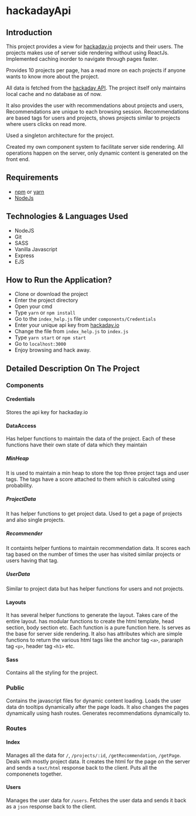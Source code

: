 # hackadayApi

## Introduction
This project provides a view for [hackaday.io](https://hackaday.io) projects and their users. The projects makes use of server side rendering without using ReactJs. Implemented caching inorder to navigate through pages faster.

Provides 10 projects per page, has a read more on each projects if anyone wants to know more about the project. 

All data is fetched from the [hackaday API](https://dev.hackaday.io/doc/api). The project itself only maintains local cache and no database as of now.

It also provides the user with recommendations about projects and users, Recommendations are unique to each browsing session. Recommendations are based tags for users and projects, shows projects similar to projects where users clicks on read more.

Used a singleton architecture for the project.

Created my own component system to facilitate server side rendering. All operations happen on the server, only dynamic content is generated on the front end.

## Requirements
* [npm](https://www.npmjs.com/) or [yarn](https://yarnpkg.com/en/)
* [NodeJs](https://nodejs.org/en/)

## Technologies & Languages Used
* NodeJS
* Git
* SASS
* Vanilla Javascript
* Express
* EJS

## How to Run the Application?
* Clone or download the project
* Enter the project directory
* Open your cmd
* Type `yarn` or `npm install`
* Go to the `index_help.js` file under `components/Credentials`
* Enter your unique api key from [hackaday.io](https://hackaday.io)
* Change the file from `index_help.js` to `index.js`
* Type `yarn start` or `npm start`
* Go to `localhost:3000`
* Enjoy browsing and hack away.

## Detailed Description On The Project

### Components

#### Credentials
Stores the api key for hackaday.io

#### DataAccess
Has helper functions to maintain the data of the project. Each of these functions have their own state of data which they maintain

##### MinHeap
It is used to maintain a min heap to store the top three project tags and user tags. The tags have a score attached to them which is calculted using probability.

##### ProjectData
It has helper functions to get project data. Used to get a page of projects and also single projects.

##### Recommender
It containts helper funtions to maintain recommendation data. It scores each tag based on the number of times the user has visited similar projects or users having that tag.

##### UserData
Similar to project data but has helper functions for users and not projects.

#### Layouts
It has several helper functions to generate the layout. Takes care of the entire layout. has modular functions to create the html template, head section, body section etc. Each function is a pure function here. Is serves as the base for server side rendering. It also has attributes which are simple functions to return the various html tags like the anchor tag `<a>`, pararaph tag `<p>`, header tag `<h1>` etc.

#### Sass
Contains all the styling for the project.

### Public
Contains the javascript files for dynamic content loading. Loads the user data dn tooltips dynamically after the page loads. It also changes the pages dynamically using hash routes. Generates recommendations dynamically to.

### Routes

#### Index
Manages all the data for `/`, `/projects/:id`, `/getRecommendation`, `/getPage`. Deals with mostly project data. It creates the html for the page on the server and sends a `text/html` response back to the client. Puts all the componenets together.

#### Users
Manages the user data for `/users`. Fetches the user data and sends it back as a `json` response back to the client.
